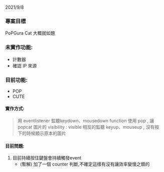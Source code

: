 
2021/9/8
### 專案目標
PoPGura Cat 
大概就如題

### 未實作功能:
-   計數器
-   確認 IP 來源

### 目前功能:
-   POP
-   CUTE

#### 實作方式:
>用 eventlistener 監聽keydown、mousedown
> function 使用 pop , 讓 popcat 圖片的 visibility : visible
>相反的監聽 keyup、mouseup , 沒有按下的時候顯示原本的圖片

#### 目前問題:
1. 目前持續按住鍵盤會持續觸發event
    * (暫解) 加了一個 counter 判斷,不確定這樣有沒有讓效率變慢之類的
